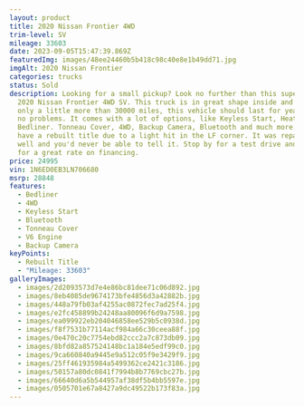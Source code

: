 ```yaml
---
layout: product
title: 2020 Nissan Frontier 4WD
trim-level: SV
mileage: 33603
date: 2023-09-05T15:47:39.869Z
featuredImg: images/48ee24460b5b418c98c40e8e1b49dd71.jpg
imgAlt: 2020 Nissan Frontier
categories: trucks
status: Sold
description: Looking for a small pickup? Look no further than this super clean
  2020 Nissan Frontier 4WD SV. This truck is in great shape inside and out. With
  only a little more than 30000 miles, this vehicle should last for years with
  no problems. It comes with a lot of options, like Keyless Start, Heated Seats,
  Bedliner. Tonneau Cover, 4WD, Backup Camera, Bluetooth and much more. Does
  have a rebuilt title due to a light hit in the LF corner. It was repaired very
  well and you'd never be able to tell it. Stop by for a test drive and apply
  for a great rate on financing.
price: 24995
vin: 1N6ED0EB3LN706680
msrp: 28848
features:
  - Bedliner
  - 4WD
  - Keyless Start
  - Bluetooth
  - Tonneau Cover
  - V6 Engine
  - Backup Camera
keyPoints:
  - Rebuilt Title
  - "Mileage: 33603"
galleryImages:
  - images/2d2093573d7e4e86bc81dee71c06d892.jpg
  - images/8eb4085de9674173bfe4856d3a42882b.jpg
  - images/448a79fb03af4255ac0872fec7ad25f4.jpg
  - images/e2fc458899b24248aa80096f6d9a7598.jpg
  - images/ea099922eb204046858ee529b5c0938d.jpg
  - images/f8f7531b77114acf984a66c30ceea88f.jpg
  - images/0e470c20c7754ebd82ccc2a7c873db09.jpg
  - images/8bfd82a857524148bc1a184e5edf99c0.jpg
  - images/9ca660840a9445e9a512c05f9e3429f9.jpg
  - images/25ff461935984a5499362ce2421c3186.jpg
  - images/50157a80dc0841f7994b8b7769cbc27b.jpg
  - images/66640d6a5b544957af38df5b4bb5597e.jpg
  - images/0505701e67a8427a9dc49522b173f83a.jpg
---
```

